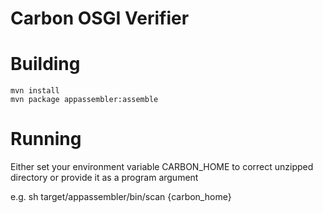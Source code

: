 Carbon OSGI Verifier
====================

Building
========

    mvn install
    mvn package appassembler:assemble


Running
=======

Either set your environment variable CARBON_HOME to correct unzipped directory or provide it
as a program argument

e.g.
sh target/appassembler/bin/scan {carbon_home}

